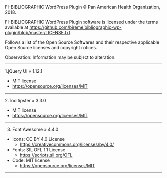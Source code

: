 FI-BIBLIOGRAPHIC WordPress Plugin © Pan American Health Organization, 2018.

FI-BIBLIOGRAPHIC WordPress Plugin software is licensed under the terms available at https://github.com/bireme/bibliographic-wp-plugin/blob/master/LICENSE.txt

Follows a list of the Open Source Softwares and their respective applicable Open Source licenses and copyright notices.

Observation: Information may be subject to alteration.

***
1.jQuery UI » 1.12.1

* MIT license
* https://opensource.org/licenses/MIT
***
2.Tooltipster » 3.3.0

* MIT license
* https://opensource.org/licenses/MIT
***
3. Font Awesome » 4.4.0
* Icons: CC BY 4.0 License
  * https://creativecommons.org/licenses/by/4.0/
* Fonts: SIL OFL 1.1 License
  * https://scripts.sil.org/OFL
* Code: MIT license
  * https://opensource.org/licenses/MIT
***
